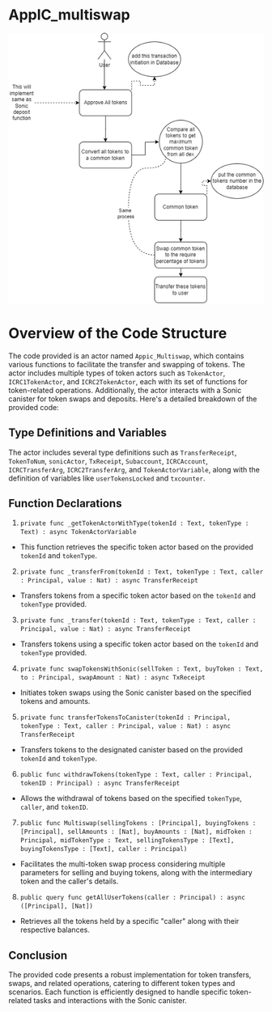 # AppIC_multiswap

![technical Architechture of multiswap](Multiswap.png)

# Overview of the Code Structure

The code provided is an actor named `Appic_Multiswap`, which contains various functions to facilitate the transfer and swapping of tokens. The actor includes multiple types of token actors such as `TokenActor`, `ICRC1TokenActor`, and `ICRC2TokenActor`, each with its set of functions for token-related operations. Additionally, the actor interacts with a Sonic canister for token swaps and deposits. Here's a detailed breakdown of the provided code:

## Type Definitions and Variables

The actor includes several type definitions such as `TransferReceipt`, `TokenToNum`, `sonicActor`, `TxReceipt`, `Subaccount`, `ICRCAccount`, `ICRCTransferArg`, `ICRC2TransferArg`, and `TokenActorVariable`, along with the definition of variables like `userTokensLocked` and `txcounter`.

## Function Declarations

1. `private func _getTokenActorWithType(tokenId : Text, tokenType : Text) : async TokenActorVariable`

- This function retrieves the specific token actor based on the provided `tokenId` and `tokenType`.

2. `private func _transferFrom(tokenId : Text, tokenType : Text, caller : Principal, value : Nat) : async TransferReceipt`

- Transfers tokens from a specific token actor based on the `tokenId` and `tokenType` provided.

3. `private func _transfer(tokenId : Text, tokenType : Text, caller : Principal, value : Nat) : async TransferReceipt`

- Transfers tokens using a specific token actor based on the `tokenId` and `tokenType` provided.

4. `private func swapTokensWithSonic(sellToken : Text, buyToken : Text, to : Principal, swapAmount : Nat) : async TxReceipt`

- Initiates token swaps using the Sonic canister based on the specified tokens and amounts.

5. `private func transferTokensToCanister(tokenId : Principal, tokenType : Text, caller : Principal, value : Nat) : async TransferReceipt`

- Transfers tokens to the designated canister based on the provided `tokenId` and `tokenType`.

6. `public func withdrawTokens(tokenType : Text, caller : Principal, tokenID : Principal) : async TransferReceipt`

- Allows the withdrawal of tokens based on the specified `tokenType`, `caller`, and `tokenID`.

7. `public func Multiswap(sellingTokens : [Principal], buyingTokens : [Principal], sellAmounts : [Nat], buyAmounts : [Nat], midToken : Principal, midTokenType : Text, sellingTokensType : [Text], buyingTokensType : [Text], caller : Principal)`

- Facilitates the multi-token swap process considering multiple parameters for selling and buying tokens, along with the intermediary token and the caller's details.

8. `public query func getAllUserTokens(caller : Principal) : async ([Principal], [Nat])`

- Retrieves all the tokens held by a specific "caller" along with their respective balances.

## Conclusion

The provided code presents a robust implementation for token transfers, swaps, and related operations, catering to different token types and scenarios. Each function is efficiently designed to handle specific token-related tasks and interactions with the Sonic canister.
